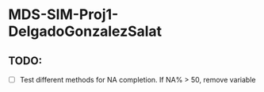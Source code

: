 # MDS-SIM-Proj1-DelgadoGonzalezSalat

## TODO:

- [ ] Test different methods for NA completion. If NA% > 50, remove variable 